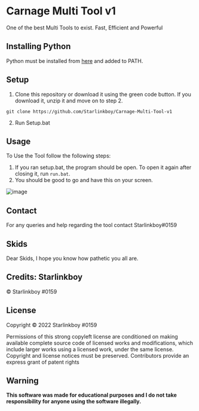 # Carnage Multi Tool v1
 One of the best Multi Tools to exist. Fast, Efficient and Powerful

## Installing Python
 Python must be installed from [here](https://python.org) and added to PATH.
 
 ## Setup
 1. Clone this repository or download it using the green code button. If you download it, unzip it and move on to step 2.
 ```
 git clone https://github.com/Starlinkboy/Carnage-Multi-Tool-v1
 ```
 2. Run Setup.bat
 
 ## Usage
 To Use the Tool follow the following steps: 
 1. If you ran setup.bat, the program should be open. To open it again after closing it, run ```run.bat```.
 2. You should be good to go and have this on your screen.
 
![image](https://user-images.githubusercontent.com/89333014/181739150-2d5f11cd-b2f7-47fc-b383-7f37d35bdeda.png)



 
 ## Contact
For any queries and help regarding the tool contact Starlinkboy#0159

## Skids
Dear Skids,
I hope you know how pathetic you all are.

## Credits: Starlinkboy
© Starlinkboy #0159

## License
Copyright © 2022 Starlinkboy #0159

Permissions of this strong copyleft license are conditioned on making available complete source code of licensed works and modifications, which include larger works using a licensed work, under the same license. Copyright and license notices must be preserved. Contributors provide an express grant of patent rights

## Warning
**This software was made for educational purposes and I do not take responsibility for anyone using the software illegally.**
